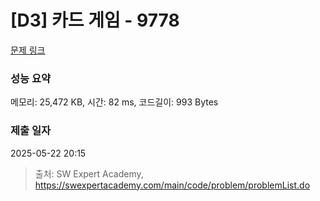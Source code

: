 # [D3] 카드 게임 - 9778 

[문제 링크](https://swexpertacademy.com/main/code/problem/problemDetail.do?contestProbId=AXE0YJiK3QcDFAVX) 

### 성능 요약

메모리: 25,472 KB, 시간: 82 ms, 코드길이: 993 Bytes

### 제출 일자

2025-05-22 20:15



> 출처: SW Expert Academy, https://swexpertacademy.com/main/code/problem/problemList.do